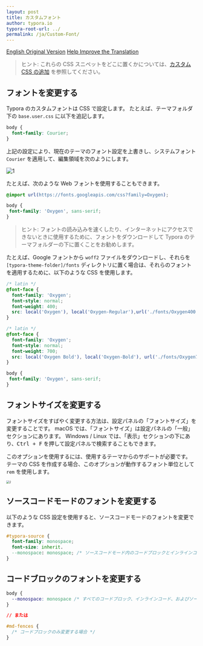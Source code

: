 ```yaml
---
layout: post
title: カスタムフォント
author: typora.io
typora-root-url: ../
permalink: /ja/Custom-Font/
---
```


[English Original Version](/Custom-Font/) [Help Improve the Translation](https://github.com/typora/wiki-website)

> ヒント: これらの CSS スニペットをどこに置くかについては、[カスタム CSS の追加](/Add-Custom-CSS/) を参照してください。

## フォントを変更する

Typora のカスタムフォントは CSS で設定します。 たとえば、テーマフォルダ下の `base.user.css` に以下を追記します。

```css
body {
  font-family: Courier;
}
```

上記の設定により、現在のテーマのフォント設定を上書きし、システムフォント `Courier` を適用して、編集領域を次のようにします。

![1](/media/custom-font/1.png)

たとえば、次のような Web フォントを使用することもできます。

```css
@import url(https://fonts.googleapis.com/css?family=Oxygen);

body {
 font-family: 'Oxygen', sans-serif; 
}
```

> ヒント: フォントの読み込みを速くしたり、インターネットにアクセスできないときに使用するために、フォントをダウンロードして Typora のテーマフォルダーの下に置くことをお勧めします。

たとえば、Google フォントから `woff2` ファイルをダウンロードし、それらを `[typora-theme-folder]/fonts` ディレクトリに置く場合は、それらのフォントを適用するために、以下のような CSS を使用します。

```css
/* latin */
@font-face {
  font-family: 'Oxygen';
  font-style: normal;
  font-weight: 400;
  src: local('Oxygen'), local('Oxygen-Regular'),url('./fonts/Oxygen400.woff2') format('woff2');
}

/* latin */
@font-face {
  font-family: 'Oxygen';
  font-style: normal;
  font-weight: 700;
  src: local('Oxygen Bold'), local('Oxygen-Bold'), url('./fonts/Oxygen700.woff2') format('woff2');
}

body {
 font-family: 'Oxygen', sans-serif; 
}
```


## フォントサイズを変更する

フォントサイズをすばやく変更する方法は、設定パネルの「フォントサイズ」を変更することです。 macOS では、「フォントサイズ」は設定パネルの「一般」セクションにあります。 Windows / Linux では、「表示」セクションの下にあり、<kbd>Ctrl + F</kbd> を押して設定パネルで検索することもできます。

このオプションを使用するには、使用するテーマからのサポートが必要です。 テーマの CSS を作成する場合、このオプションが動作するフォント単位として `rem` を使用します。

<img alt="2" src="/media/custom-font/2.png" style="zoom:50%" />

## ソースコードモードのフォントを変更する

以下のような CSS 設定を使用すると、ソースコードモードのフォントを変更できます。

```css
#typora-source {
  font-family: monospace;
  font-size: inherit.
  --monospace: monospace; /* ソースコードモード内のコードブロックとインラインコードに対する設定 */
}
```

## コードブロックのフォントを変更する

```css
body {
  --monospace: monospace /* すべてのコードブロック、インラインコード、およびソースコードモードに対する設定 */
}

// または

#md-fences {
  /* コードブロックのみ変更する場合 */
}
```

